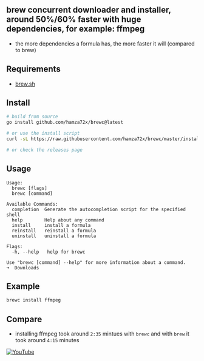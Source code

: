 ## brew concurrent downloader and installer, around 50%/60% faster with huge dependencies, for example: ffmpeg

- the more dependencies a formula has, the more faster it will (compared to brew)

## Requirements

- [brew.sh](https://brew.sh/)

## Install

```sh
# build from source
go install github.com/hamza72x/brewc@latest

# or use the install script
curl -sL https://raw.githubusercontent.com/hamza72x/brewc/master/install.sh | sh

# or check the releases page
```

## Usage

```
Usage:
  brewc [flags]
  brewc [command]

Available Commands:
  completion  Generate the autocompletion script for the specified shell
  help        Help about any command
  install     install a formula
  reinstall   reinstall a formula
  uninstall   uninstall a formula

Flags:
  -h, --help   help for brewc

Use "brewc [command] --help" for more information about a command.
➜  Downloads
```

## Example

```sh
brewc install ffmpeg
```

## Compare

- installing ffmpeg took around `2:35` mintues with `brewc` and with `brew` it took around `4:15` minutes

[![YouTube](https://img.youtube.com/vi/VVfNutjzF64/0.jpg)](https://youtu.be/VVfNutjzF64)
